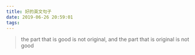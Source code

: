 ```yaml
---
title: 好的英文句子
date: 2019-06-26 20:59:01
tags:
---
```


>the part that is good is not original, and the part that is original is not good